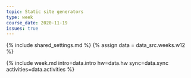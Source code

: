 ```yaml
---
topic: Static site generators
type: week
course_date: 2020-11-19
issues: true
---
```


{% include shared_settings.md %}
{% assign data = data_src.weeks.w12 %}

{% include week.md
  intro=data.intro
  hw=data.hw
  sync=data.sync
  activities=data.activities
%}
